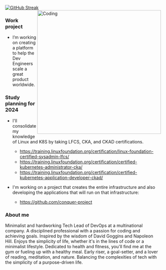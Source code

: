 [![GitHub Streak](https://github-readme-streak-stats.herokuapp.com?user=benhur-araujo&theme=blue-green&hide_border=true&card_width=440)](https://git.io/streak-stats) <img align="right" alt="Coding" width="400" src="https://media4.giphy.com/media/26tn33aiTi1jkl6H6/giphy.gif?cid=ecf05e47jcpfqosx5fv5vmxloxagz6isg28da3z40fiyzwyz&ep=v1_gifs_search&rid=giphy.gif&ct=g">

### Work project
- I’m working on creating a platform to help the Dev Engineers scale a great product worldwide.

### Study planning for 2024
- I'll consolidate my knowledge of Linux and K8S by taking LFCS, CKA, and CKAD certifications.
   - https://training.linuxfoundation.org/certification/linux-foundation-certified-sysadmin-lfcs/
   - https://training.linuxfoundation.org/certification/certified-kubernetes-administrator-cka/
   - https://training.linuxfoundation.org/certification/certified-kubernetes-application-developer-ckad/
    
- I'm working on a project that creates the entire infrastructure and also developing the applications that will run on that infrastructure:
  - https://github.com/conquer-project

### About me
Minimalist and hardworking Tech Lead of DevOps at a multinational company. A disciplined professional with a passion for coding and achieving goals. Inspired by the wisdom of David Goggins and Napoleon Hill. Enjoys the simplicity of life, whether it's in the lines of code or a minimalist lifestyle. Dedicated to health and fitness, you'll find me at the gym or fueling up with a healthy meal. Early riser, a goal-setter, and a lover of reading, meditation, and nature. Balancing the complexities of tech with the simplicity of a purpose-driven life.
